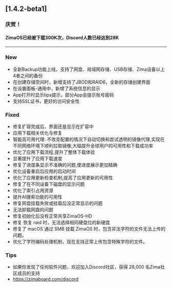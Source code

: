 ## [1.4.2-beta1]
### 庆贺！
#### ZimaOS已经被下载300K次，Discord人数已经达到28K
---
### New
- 全新Backup功能上线，支持了网盘、局域网存储、USB存储、Zima设备以上4者之间的备份
- 在创建存储空间时，新增支持了JBOD和RAID6，全新的存储创建界面
- 在设置面板-通用中，新增了系统信息的显示
- App打开时显示tips提示，部分App会提示账号密码
- 支持SSL证书，更好的访问安全性
### Fixed
- 修复扩容完成后，界面还是显示在扩容中
- 应用下载相关优化与修复
- 智能高可用代理: 不改变配置的情况下自动切换和尝试透明的镜像代理,实现在不同网络环境下顺利拉取镜像,大幅提升全球用户的可用性和下载成功率
- 优化了应用下载流程,提升了整体下载体验
- 显著提升了应用下载速度
- 修复了进度条显示不准确的问题,使进度展示更加精确
- 优化设备重启后应用的启动时间
- 优化了应用更新检查机制,提高了应用更新的可用性
- 修复了在不同设备下磁盘的显示问题
- 优化了索引占用资源
- 提升AI搜索功能的可用性
- 修复网盘挂载失败或挂载后没正常显示的问题
- 无法卸载网盘的问题
- 修复初始化后没有正常共享ZimaOS-HD
- 修复 恢复 raid 时，无法选择相同硬盘位的新硬盘
- 修复了 macOS 通过 SMB 挂载 ZimaOS 时，包含非法字符的文件无法上传的问题。
- 优化了字符编码处理机制，现在支持正常上传包含特殊字符的文件。
### Tips
- 如果你发现了任何软件问题，欢迎加入Discord社区，获得 28,000 名Zima社区成员的支持
- <a href="https://zimaboard.com/discord" target="_blank" style="color:blue">https://zimaboard.com/discord</a>